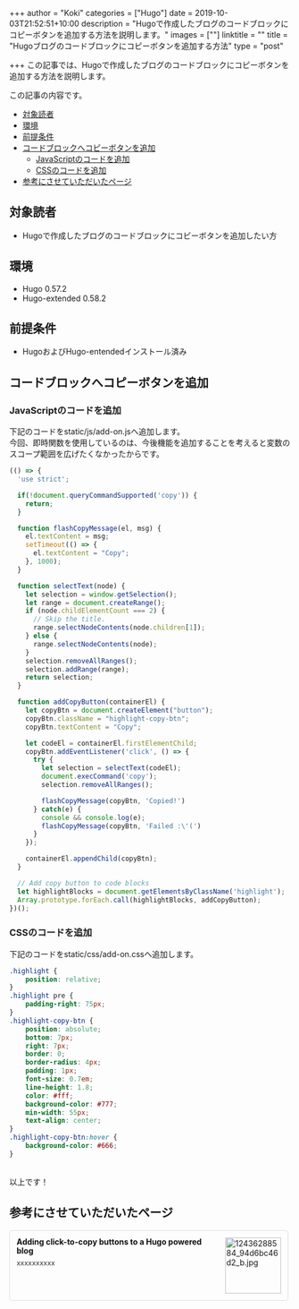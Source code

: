 +++
author = "Koki"
categories = ["Hugo"]
date = 2019-10-03T21:52:51+10:00
description = "Hugoで作成したブログのコードブロックにコピーボタンを追加する方法を説明します。"
images = [""]
linktitle = ""
title = "Hugoブログのコードブロックにコピーボタンを追加する方法"
type = "post"

+++
この記事では、Hugoで作成したブログのコードブロックにコピーボタンを追加する方法を説明します。

この記事の内容です。

- <font color="#1111cc">[対象読者](#%E5%AF%BE%E8%B1%A1%E8%AA%AD%E8%80%85)</font>
- <font color="#1111cc">[環境](#%E7%92%B0%E5%A2%83)</font>
- <font color="#1111cc">[前提条件](#%E5%89%8D%E6%8F%90%E6%9D%A1%E4%BB%B6)</font>
- <font color="#1111cc">[コードブロックへコピーボタンを追加](#%E3%82%B3%E3%83%BC%E3%83%89%E3%83%96%E3%83%AD%E3%83%83%E3%82%AF%E3%81%B8%E3%82%B3%E3%83%94%E3%83%BC%E3%83%9C%E3%82%BF%E3%83%B3%E3%82%92%E8%BF%BD%E5%8A%A0)</font>
  - <font color="#1111cc">[JavaScriptのコードを追加](#javascript%E3%81%AE%E3%82%B3%E3%83%BC%E3%83%89%E3%82%92%E8%BF%BD%E5%8A%A0)</font>
  - <font color="#1111cc">[CSSのコードを追加](#css%E3%81%AE%E3%82%B3%E3%83%BC%E3%83%89%E3%82%92%E8%BF%BD%E5%8A%A0)</font>
- <font color="#1111cc">[参考にさせていただいたページ](#%E5%8F%82%E8%80%83%E3%81%AB%E3%81%95%E3%81%9B%E3%81%A6%E3%81%84%E3%81%9F%E3%81%A0%E3%81%84%E3%81%9F%E3%83%9A%E3%83%BC%E3%82%B8)</font>


## 対象読者
- Hugoで作成したブログのコードブロックにコピーボタンを追加したい方


## 環境
- Hugo 0.57.2
- Hugo-extended 0.58.2


## 前提条件
- HugoおよびHugo-entendedインストール済み


## コードブロックへコピーボタンを追加
### JavaScriptのコードを追加
下記のコードをstatic/js/add-on.jsへ追加します。  
今回、即時関数を使用しているのは、今後機能を追加することを考えると変数のスコープ範囲を広げたくなかったからです。
```javascript:add-on.js
(() => {
  'use strict';

  if(!document.queryCommandSupported('copy')) {
    return;
  }

  function flashCopyMessage(el, msg) {
    el.textContent = msg;
    setTimeout(() => {
      el.textContent = "Copy";
    }, 1000);
  }

  function selectText(node) {
    let selection = window.getSelection();
    let range = document.createRange();
    if (node.childElementCount === 2) {
      // Skip the title.
      range.selectNodeContents(node.children[1]);
    } else {
      range.selectNodeContents(node);
    }
    selection.removeAllRanges();
    selection.addRange(range);
    return selection;
  }

  function addCopyButton(containerEl) {
    let copyBtn = document.createElement("button");
    copyBtn.className = "highlight-copy-btn";
    copyBtn.textContent = "Copy";

    let codeEl = containerEl.firstElementChild;
    copyBtn.addEventListener('click', () => {
      try {
        let selection = selectText(codeEl);
        document.execCommand('copy');
        selection.removeAllRanges();

        flashCopyMessage(copyBtn, 'Copied!')
      } catch(e) {
        console && console.log(e);
        flashCopyMessage(copyBtn, 'Failed :\'(')
      }
    });

    containerEl.appendChild(copyBtn);
  }

  // Add copy button to code blocks
  let highlightBlocks = document.getElementsByClassName('highlight');
  Array.prototype.forEach.call(highlightBlocks, addCopyButton);
})();
```

### CSSのコードを追加
下記のコードをstatic/css/add-on.cssへ追加します。
```css:add-on.css
.highlight {
    position: relative;
}
.highlight pre {
    padding-right: 75px;
}
.highlight-copy-btn {
    position: absolute;
    bottom: 7px;
    right: 7px;
    border: 0;
    border-radius: 4px;
    padding: 1px;
    font-size: 0.7em;
    line-height: 1.8;
    color: #fff;
    background-color: #777;
    min-width: 55px;
    text-align: center;
}
.highlight-copy-btn:hover {
    background-color: #666;
}
```

<br>
以上です！


## 参考にさせていただいたページ
<div class="blog-card" style="padding:12px;margin:15px 0;border:1px solid #ddd;word-wrap:break-word;max-width:474px;width:auto;border-radius:5px;"><div class="blog-card-thumbnail" style="float:right;"><a href="https://www.fiznool.com/blog/2018/09/14/adding-click-to-copy-buttons-to-a-hugo-powered-blog/" class="blog-card-thumbnail-link" target="_blank"><img src="http://capture.heartrails.com/120x120/shorten?https://www.fiznool.com/blog/2018/09/14/adding-click-to-copy-buttons-to-a-hugo-powered-blog/" class="blog-card-thumb-image wp-post-image" alt="12436288584_94d6bc46d2_b.jpg" style="width:100px;height:100px;"></a></div><div class="blog-card-content" style="margin-left:0;margin-right:110px;line-height:120%;"><div class="blog-card-title" style="margin-bottom:5px;"><a href="https://www.fiznool.com/blog/2018/09/14/adding-click-to-copy-buttons-to-a-hugo-powered-blog/" class="blog-card-title-link" style="font-weight:bold;text-decoration:none;color:#111;" target="_blank">Adding click-to-copy buttons to a Hugo powered blog</a></div><div class="blog-card-excerpt" style="color:#333;font-size:90%;">xxxxxxxxxx</div></div><div class="blog-card-footer" style="font-size:70%;color:#777;margin-top:10px;clear:both;"><span class="blog-card-hatena"><a href="http://b.hatena.ne.jp/entry/https://www.fiznool.com/blog/2018/09/14/adding-click-to-copy-buttons-to-a-hugo-powered-blog/" target="_blank"><img border="0" src="http://b.hatena.ne.jp/entry/image/https://www.fiznool.com/blog/2018/09/14/adding-click-to-copy-buttons-to-a-hugo-powered-blog/" border="0" alt="" /></a></span></div></div>
